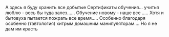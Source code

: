  А здесь я буду хранить все добытые Сертификаты обучения... учитья люблю - весь бы туда залез......
Обучение новому - наше все ..... Хотя и бытовуха пытается пожрать все время.....
Особенно благодаря особенно (тавтология) хитрым домашним манипуляторам.... Но я не дам им красть
